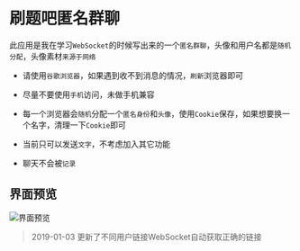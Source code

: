 # 刷题吧匿名群聊

此应用是我在学习`WebSocket`的时候写出来的一个`匿名群聊`，头像和用户名都是`随机分配`，头像素材`来源于网络`

+ 请使用`谷歌浏览器`，如果遇到收不到消息的情况，`刷新`浏览器即可

+ 尽量不要使用`手机`访问，未做手机兼容

+ 每一个浏览器会`随机`分配一个`匿名身份`和`头像`，使用`Cookie`保存，如果想要换一个名字，清理一下`Cookie`即可

+ 当前只可以发送`文字`，不考虑加入其它功能

+ 聊天不会被`记录`

## 界面预览

![界面预览](http://p.qlogo.cn/qqmail_head/Q3auHgzwzM4g2cLj1J8wBePWc7IpPAic1rjFtR5gfwDLqQGpLicFibGuzLNCXIImDEypicB0a2Wch63wQp3dwbkbCpcKkfqFbSVtBzKdXh2jkW4/0)



> 2019-01-03 更新了不同用户链接WebSocket自动获取正确的链接